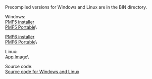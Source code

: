 
Precompiled versions for Windows and Linux are in the BIN directory.

Windows:\
[PMF5 installer](https://github.com/pmf318/PoorMansFlight_v5/raw/refs/heads/main/pmf5setup_64bit.exe)\
[PMF5 Portable](https://github.com/pmf318/PoorMansFlight_v6/blob/main/bin/pmf5_portable.zip)\

[PMF6 installer](https://github.com/pmf318/PoorMansFlight_v5/raw/refs/heads/main/pmf6setup_64bit.exe)\
[PMF6 Portable](https://github.com/pmf318/PoorMansFlight_v6/blob/main/bin/pmf6_portable.zip)\

Linux:\
[App Image](https://github.com/pmf318/PoorMansFlight_v6/blob/main/bin/pmf-x86_64.AppImage)\

Source code:\
[Source code for Windows and Linux](https://github.com/pmf318/PoorMansFlight_v6/blob/main/bin/pmf.tar.gz)
